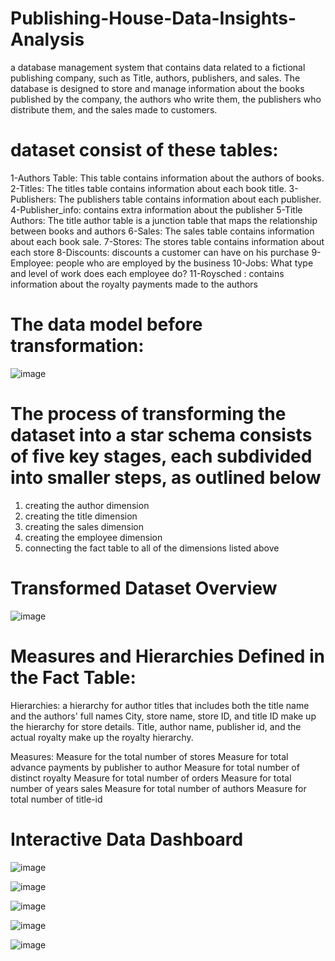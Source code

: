 # Publishing-House-Data-Insights-Analysis
a database management system that contains data related to a fictional publishing company, such as Title, authors, publishers, and sales. The database is designed to store and manage information about the books published by the company, the authors who write them, the publishers who distribute them, and the sales made to customers.

# dataset consist of these tables: 
1-Authors Table: This table contains information about the authors of books. 
2-Titles: The titles table contains information about each book title.
3-Publishers: The publishers table contains information about each publisher.
4-Publisher_info: contains extra information about the publisher
5-Title Authors: The title author table is a junction table that maps the relationship between books and authors
6-Sales: The sales table contains information about each book sale.
7-Stores: The stores table contains information about each store
8-Discounts: discounts a customer can have on his purchase
9-Employee: people who are employed by the business
10-Jobs: What type and level of work does each employee do?
11-Roysched : contains information about the royalty payments made to the authors


# The data model before transformation:

![image](https://github.com/user-attachments/assets/eb30c6e1-b241-4698-a895-a3246371a54a)

# The process of transforming the dataset into a star schema consists of five key stages, each subdivided into smaller steps, as outlined below

1.  creating the author dimension
2.  creating the title dimension
3.  creating the sales dimension
4.  creating the employee dimension
5.  connecting the fact table to all of the dimensions listed above


# Transformed Dataset Overview

![image](https://github.com/user-attachments/assets/02f9a538-b176-4875-8dc1-7758883c567e)



# Measures and Hierarchies Defined in the Fact Table: 

Hierarchies:
a hierarchy for author titles that includes both the title name and the authors' full names
City, store name, store ID, and title ID make up the hierarchy for store details.
Title, author name, publisher id, and the actual royalty make up the royalty hierarchy.

Measures:
Measure for the total number of stores
Measure for total advance payments by publisher to author
Measure for total number of distinct royalty
Measure for total number of orders
Measure for total number of years sales
Measure for total number of authors
Measure for total number of title-id


# Interactive Data Dashboard    

![image](https://github.com/user-attachments/assets/593c94ca-4b53-42a4-8baf-3a2869baf7a1)

![image](https://github.com/user-attachments/assets/d96cbf9d-0c55-4f51-a2e2-4ca052f22eba)

![image](https://github.com/user-attachments/assets/208a05cd-3956-4489-b5c1-73765e709c3a)

![image](https://github.com/user-attachments/assets/7d4e6258-221a-4ca1-9a47-55abbc9e1b91)

![image](https://github.com/user-attachments/assets/d7f4216c-f42a-4ed7-ba08-3c3817ee66dd)




